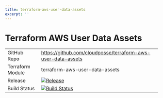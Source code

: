 ```yaml
---
title: terraform-aws-user-data-assets
excerpt: ''
---
```


# Terraform AWS User Data Assets

|                  |                                                                                                                                                                          |
|:-----------------|:-------------------------------------------------------------------------------------------------------------------------------------------------------------------------|
| GitHub Repo      | <https://github.com/cloudposse/terraform-aws-user-data-assets>                                                                                                           |
| Terraform Module | terraform-aws-user-data-assets                                                                                                                                           |
| Release          | [![Release](https://img.shields.io/github/release/cloudposse/terraform-aws-user-data-assets.svg)](https://github.com/cloudposse/terraform-aws-user-data-assets/releases) |
| Build Status     | [![Build Status](https://travis-ci.org/cloudposse/terraform-aws-user-data-assets.svg?branch=master)](https://travis-ci.org/cloudposse/terraform-aws-user-data-assets)    |
